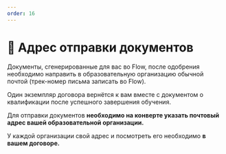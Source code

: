 ```yaml
---
order: 16
---
```


# 📨 Адрес отправки документов

Документы, сгенерированные для вас во Flow, после одобрения необходимо направить в образовательную организацию обычной почтой (трек-номер письма записать во Flow).&#x20;

Один экземпляр  договора вернётся к вам вместе с документом о квалификации после успешного завершения обучения.

Для отправки документов **необходимо  на конверте указать почтовый адрес  вашей образовательной организации.**

У каждой организации свой адрес и посмотреть его необходимо  **в вашем договоре.**